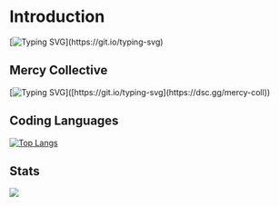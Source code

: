 # Introduction

[![Typing SVG](https://readme-typing-svg.herokuapp.com?duration=3000&multiline=true&height=60&lines=Hi+there%2C+I'm+Kane.;I+am+a+FiveM+Developer.)](https://git.io/typing-svg)

## Mercy Collective

[![Typing SVG](https://readme-typing-svg.herokuapp.com?duration=3000&color=78CEF7&multiline=true&width=650&height=125&lines=I+founded+Mercy+Collective+with+%40RazerFiveM.;Together+we+offer+script+support+and+scripts+for+FiveM.;Do+you+need+support%3F+Do+not+hesitate+and+join+our+Discord.;Click+on+this+message.)]([https://git.io/typing-svg](https://dsc.gg/mercy-coll))

## Coding Languages
[![Top Langs](https://github-readme-stats.vercel.app/api/top-langs/?username=AwayFromKane&layout=compact&langs_count=10&show_icons=true)](https://github.com/AwayFromKane)

## Stats
![](https://komarev.com/ghpvc/?username=awayfromkane&color=blue&style=flat-square)
